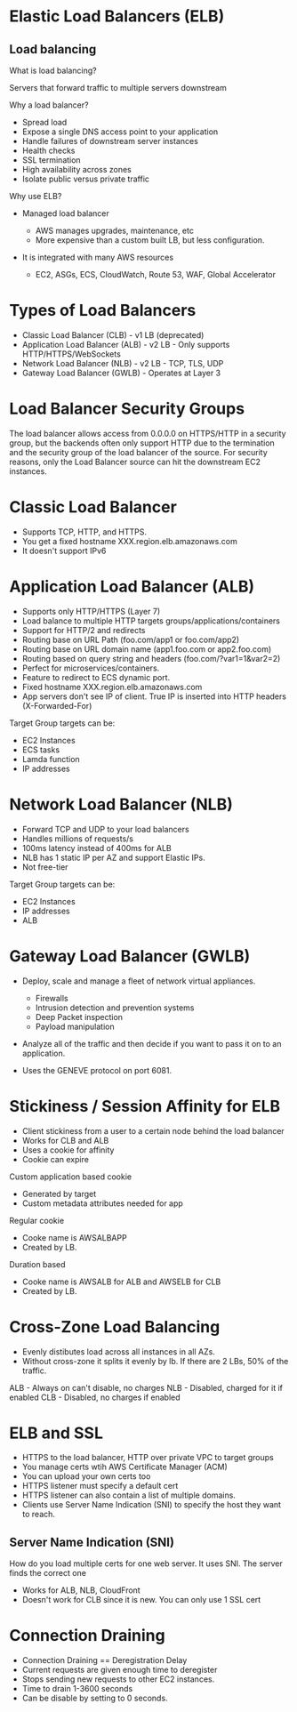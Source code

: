 # Elastic Load Balancers (ELB)

## Load balancing

What is load balancing?

Servers that forward traffic to multiple servers downstream

Why a load balancer?

- Spread load
- Expose a single DNS access point to your application
- Handle failures of downstream server instances
- Health checks
- SSL termination
- High availability across zones
- Isolate public versus private traffic

Why use ELB?

- Managed load balancer
  - AWS manages upgrades, maintenance, etc
  - More expensive than a custom built LB, but less configuration.

- It is integrated with many AWS resources
  - EC2, ASGs, ECS, CloudWatch, Route 53, WAF, Global Accelerator

# Types of Load Balancers

- Classic Load Balancer (CLB) - v1 LB (deprecated)
- Application Load Balancer (ALB) - v2 LB - Only supports HTTP/HTTPS/WebSockets
- Network Load Balancer (NLB) - v2 LB - TCP, TLS, UDP
- Gateway Load Balancer (GWLB) - Operates at Layer 3

# Load Balancer Security Groups

The load balancer allows access from 0.0.0.0 on HTTPS/HTTP in a security group, but the backends often only support HTTP due to the termination and the security group of the load balancer of the source. For security reasons, only the Load Balancer source can hit the downstream EC2 instances.

# Classic Load Balancer

- Supports TCP, HTTP, and HTTPS.
- You get a fixed hostname XXX.region.elb.amazonaws.com
- It doesn't support IPv6

# Application Load Balancer (ALB)

- Supports only HTTP/HTTPS (Layer 7)
- Load balance to multiple HTTP targets groups/applications/containers
- Support for HTTP/2 and redirects
- Routing base on URL Path (foo.com/app1 or foo.com/app2)
- Routing base on URL domain name (app1.foo.com or app2.foo.com)
- Routing based on query string and headers (foo.com/?var1=1&var2=2)
- Perfect for microservices/containers.
- Feature to redirect to ECS dynamic port.
- Fixed hostname XXX.region.elb.amazonaws.com
- App servers don't see IP of client. True IP is inserted into HTTP headers (X-Forwarded-For)

Target Group targets can be:
- EC2 Instances
- ECS tasks
- Lamda function
- IP addresses

# Network Load Balancer (NLB)

- Forward TCP and UDP to your load balancers
- Handles millions of requests/s
- 100ms latency instead of 400ms for ALB
- NLB has 1 static IP per AZ and support Elastic IPs.
- Not free-tier

Target Group targets can be:
- EC2 Instances
- IP addresses
- ALB

# Gateway Load Balancer (GWLB)

- Deploy, scale and manage a fleet of network virtual appliances.
  - Firewalls
  - Intrusion detection and prevention systems
  - Deep Packet inspection
  - Payload manipulation

- Analyze all of the traffic and then decide if you want to pass it on to an application.
- Uses the GENEVE protocol on port 6081.

# Stickiness / Session Affinity for ELB

- Client stickiness from a user to a certain node behind the load balancer
- Works for CLB and ALB
- Uses a cookie for affinity
- Cookie can expire

Custom application based cookie
- Generated by target
- Custom metadata attributes needed for app

Regular cookie
- Cooke name is AWSALBAPP
- Created by LB.

Duration based
- Cooke name is AWSALB for ALB and AWSELB for CLB
- Created by LB.

# Cross-Zone Load Balancing

- Evenly distibutes load across all instances in all AZs.
- Without cross-zone it splits it evenly by lb. If there are 2 LBs, 50% of the traffic.

ALB - Always on can't disable, no charges
NLB - Disabled, charged for it if enabled
CLB - Disabled, no charges if enabled

# ELB and SSL

- HTTPS to the load balancer, HTTP over private VPC to target groups
- You manage certs wtih AWS Certificate Manager (ACM)
- You can upload your own certs too
- HTTPS listener must specify a default cert
- HTTPS listener can also contain a list of multiple domains.
- Clients use Server Name Indication (SNI) to specify the host they want to reach.

## Server Name Indication (SNI)

How do you load multiple certs for one web server. It uses SNI. The server finds the correct one

- Works for ALB, NLB, CloudFront
- Doesn't work for CLB since it is new. You can only use 1 SSL cert

# Connection Draining

- Connection Draining == Deregistration Delay
- Current requests are given enough time to deregister
- Stops sending new requests to other EC2 instances.
- Time to drain 1-3600 seconds
- Can be disable by setting to 0 seconds.
